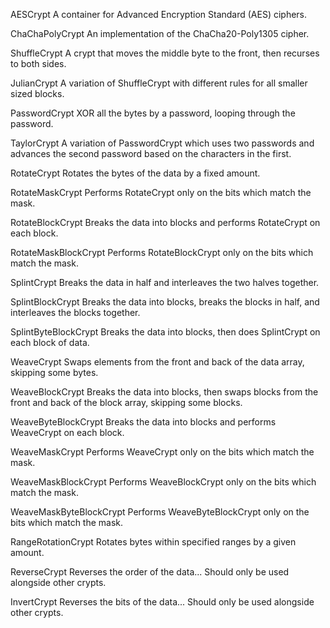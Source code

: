 AESCrypt
A container for Advanced Encryption Standard (AES) ciphers.

ChaChaPolyCrypt
An implementation of the ChaCha20-Poly1305 cipher.

ShuffleCrypt
A crypt that moves the middle byte to the front, then recurses to both sides.

JulianCrypt
A variation of ShuffleCrypt with different rules for all smaller sized blocks.

PasswordCrypt
XOR all the bytes by a password, looping through the password.

TaylorCrypt
A variation of PasswordCrypt which uses two passwords and advances the second password based on the characters in the first.

RotateCrypt
Rotates the bytes of the data by a fixed amount.

RotateMaskCrypt
Performs RotateCrypt only on the bits which match the mask.

RotateBlockCrypt
Breaks the data into blocks and performs RotateCrypt on each block.

RotateMaskBlockCrypt
Performs RotateBlockCrypt only on the bits which match the mask.

SplintCrypt
Breaks the data in half and interleaves the two halves together.

SplintBlockCrypt
Breaks the data into blocks, breaks the blocks in half, and interleaves the blocks together.

SplintByteBlockCrypt
Breaks the data into blocks, then does SplintCrypt on each block of data.

WeaveCrypt
Swaps elements from the front and back of the data array, skipping some bytes.

WeaveBlockCrypt
Breaks the data into blocks, then swaps blocks from the front and back of the block array, skipping some blocks.

WeaveByteBlockCrypt
Breaks the data into blocks and performs WeaveCrypt on each block.

WeaveMaskCrypt
Performs WeaveCrypt only on the bits which match the mask.

WeaveMaskBlockCrypt
Performs WeaveBlockCrypt only on the bits which match the mask.

WeaveMaskByteBlockCrypt
Performs WeaveByteBlockCrypt only on the bits which match the mask.

RangeRotationCrypt
Rotates bytes within specified ranges by a given amount.

ReverseCrypt
Reverses the order of the data... Should only be used alongside other crypts.

InvertCrypt
Reverses the bits of the data... Should only be used alongside other crypts.

